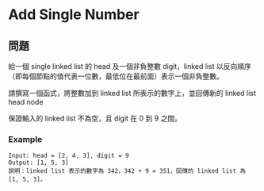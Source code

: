 # Add Single Number

## 問題
給一個 single linked list 的 head 及一個非負整數 digit，linked list 以反向順序（即每個節點的值代表一位數，最低位在最前面）表示一個非負整數。

請撰寫一個函式，將整數加到 linked list 所表示的數字上，並回傳新的 linked list head node

保證輸入的 linked list 不為空，且 digit 在 0 到 9 之間。

### Example
```
Input: head = [2, 4, 3], digit = 9  
Output: [1, 5, 3]  
說明：linked list 表示的數字為 342，342 + 9 = 351，回傳的 linked list 為 [1, 5, 3]。
```

